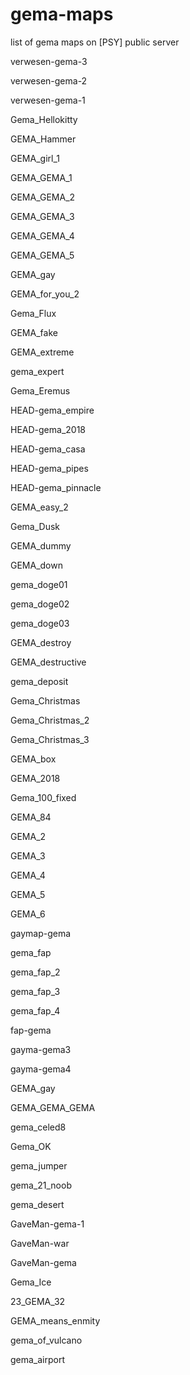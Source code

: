 # gema-maps
list of gema maps on [PSY] public server

verwesen-gema-3

verwesen-gema-2

verwesen-gema-1

Gema_Hellokitty

GEMA_Hammer

GEMA_girl_1

GEMA_GEMA_1

GEMA_GEMA_2

GEMA_GEMA_3

GEMA_GEMA_4

GEMA_GEMA_5

GEMA_gay

GEMA_for_you_2

Gema_Flux

GEMA_fake

GEMA_extreme

gema_expert

Gema_Eremus

HEAD-gema_empire

HEAD-gema_2018

HEAD-gema_casa

HEAD-gema_pipes

HEAD-gema_pinnacle

GEMA_easy_2

Gema_Dusk

GEMA_dummy

GEMA_down

gema_doge01

gema_doge02

gema_doge03

GEMA_destroy

GEMA_destructive

gema_deposit

Gema_Christmas

Gema_Christmas_2

Gema_Christmas_3

GEMA_box

GEMA_2018

Gema_100_fixed

GEMA_84

GEMA_2

GEMA_3

GEMA_4

GEMA_5

GEMA_6

gaymap-gema

gema_fap

gema_fap_2

gema_fap_3

gema_fap_4

fap-gema

gayma-gema3

gayma-gema4

GEMA_gay

GEMA_GEMA_GEMA

gema_celed8

Gema_OK

gema_jumper

gema_21_noob

gema_desert

GaveMan-gema-1

GaveMan-war

GaveMan-gema

Gema_Ice

23_GEMA_32

GEMA_means_enmity

gema_of_vulcano

gema_airport

